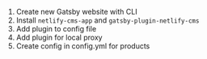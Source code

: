 1. Create new Gatsby website with CLI
2. Install `netlify-cms-app` and `gatsby-plugin-netlify-cms`
3. Add plugin to config file
4. Add plugin for local proxy
5. Create config in config.yml for products
